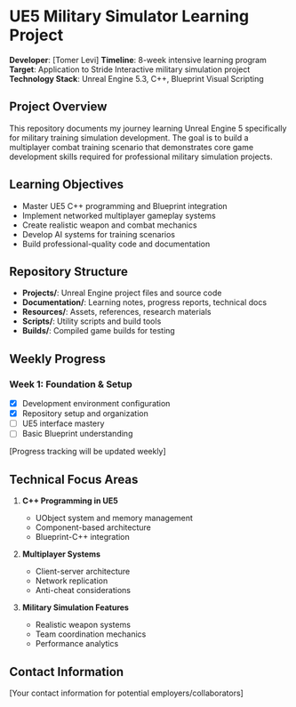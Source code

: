 # UE5 Military Simulator Learning Project

**Developer**: [Tomer Levi]
**Timeline**: 8-week intensive learning program
**Target**: Application to Stride Interactive military simulation project
**Technology Stack**: Unreal Engine 5.3, C++, Blueprint Visual Scripting

## Project Overview

This repository documents my journey learning Unreal Engine 5 specifically for military training simulation development. The goal is to build a multiplayer combat training scenario that demonstrates core game development skills required for professional military simulation projects.

## Learning Objectives

- Master UE5 C++ programming and Blueprint integration
- Implement networked multiplayer gameplay systems
- Create realistic weapon and combat mechanics
- Develop AI systems for training scenarios
- Build professional-quality code and documentation

## Repository Structure

- **Projects/**: Unreal Engine project files and source code
- **Documentation/**: Learning notes, progress reports, technical docs
- **Resources/**: Assets, references, research materials
- **Scripts/**: Utility scripts and build tools
- **Builds/**: Compiled game builds for testing

## Weekly Progress

### Week 1: Foundation & Setup
- [x] Development environment configuration
- [x] Repository setup and organization
- [ ] UE5 interface mastery
- [ ] Basic Blueprint understanding

[Progress tracking will be updated weekly]

## Technical Focus Areas

1. **C++ Programming in UE5**
   - UObject system and memory management
   - Component-based architecture
   - Blueprint-C++ integration

2. **Multiplayer Systems**
   - Client-server architecture
   - Network replication
   - Anti-cheat considerations

3. **Military Simulation Features**
   - Realistic weapon systems
   - Team coordination mechanics
   - Performance analytics

## Contact Information

[Your contact information for potential employers/collaborators]
